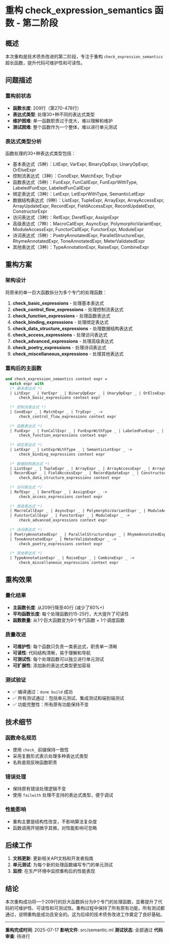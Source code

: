 # 重构 check_expression_semantics 函数 - 第二阶段

## 概述

本次重构是技术债务改进的第二阶段，专注于重构 `check_expression_semantics` 超长函数，提升代码可维护性和可读性。

## 问题描述

### 重构前状态
- **函数长度**: 209行（第270-478行）
- **表达式类型**: 处理30+种不同的表达式类型
- **维护困难**: 单一函数职责过于庞大，难以理解和维护
- **测试困难**: 整个函数作为一个整体，难以进行单元测试

### 表达式类型分析
函数处理的30+种表达式类型包括：
- 基本表达式（5种）：LitExpr, VarExpr, BinaryOpExpr, UnaryOpExpr, OrElseExpr
- 控制流表达式（3种）：CondExpr, MatchExpr, TryExpr
- 函数表达式（5种）：FunExpr, FunCallExpr, FunExprWithType, LabeledFunExpr, LabeledFunCallExpr
- 绑定表达式（3种）：LetExpr, LetExprWithType, SemanticLetExpr
- 数据结构表达式（9种）：ListExpr, TupleExpr, ArrayExpr, ArrayAccessExpr, ArrayUpdateExpr, RecordExpr, FieldAccessExpr, RecordUpdateExpr, ConstructorExpr
- 访问表达式（3种）：RefExpr, DerefExpr, AssignExpr
- 高级表达式（7种）：MacroCallExpr, AsyncExpr, PolymorphicVariantExpr, ModuleAccessExpr, FunctorCallExpr, FunctorExpr, ModuleExpr
- 诗词表达式（5种）：PoetryAnnotatedExpr, ParallelStructureExpr, RhymeAnnotatedExpr, ToneAnnotatedExpr, MeterValidatedExpr
- 其他表达式（3种）：TypeAnnotationExpr, RaiseExpr, CombineExpr

## 重构方案

### 架构设计
将原来的单一巨大函数拆分为多个专门的处理函数：

1. **check_basic_expressions** - 处理基本表达式
2. **check_control_flow_expressions** - 处理控制流表达式
3. **check_function_expressions** - 处理函数表达式
4. **check_binding_expressions** - 处理绑定表达式
5. **check_data_structure_expressions** - 处理数据结构表达式
6. **check_access_expressions** - 处理访问表达式
7. **check_advanced_expressions** - 处理高级表达式
8. **check_poetry_expressions** - 处理诗词表达式
9. **check_miscellaneous_expressions** - 处理其他表达式

### 重构后的主函数
```ocaml
and check_expression_semantics context expr =
  match expr with
  (* 基本表达式 *)
  | LitExpr _ | VarExpr _ | BinaryOpExpr _ | UnaryOpExpr _ | OrElseExpr _ ->
      check_basic_expressions context expr
  
  (* 控制流表达式 *)
  | CondExpr _ | MatchExpr _ | TryExpr _ ->
      check_control_flow_expressions context expr
  
  (* 函数表达式 *)
  | FunExpr _ | FunCallExpr _ | FunExprWithType _ | LabeledFunExpr _ | LabeledFunCallExpr _ ->
      check_function_expressions context expr
  
  (* 绑定表达式 *)
  | LetExpr _ | LetExprWithType _ | SemanticLetExpr _ ->
      check_binding_expressions context expr
  
  (* 数据结构表达式 *)
  | ListExpr _ | TupleExpr _ | ArrayExpr _ | ArrayAccessExpr _ | ArrayUpdateExpr _ 
  | RecordExpr _ | FieldAccessExpr _ | RecordUpdateExpr _ | ConstructorExpr _ ->
      check_data_structure_expressions context expr
  
  (* 访问表达式 *)
  | RefExpr _ | DerefExpr _ | AssignExpr _ ->
      check_access_expressions context expr
  
  (* 高级表达式 *)
  | MacroCallExpr _ | AsyncExpr _ | PolymorphicVariantExpr _ | ModuleAccessExpr _ 
  | FunctorCallExpr _ | FunctorExpr _ | ModuleExpr _ ->
      check_advanced_expressions context expr
  
  (* 诗词表达式 *)
  | PoetryAnnotatedExpr _ | ParallelStructureExpr _ | RhymeAnnotatedExpr _ 
  | ToneAnnotatedExpr _ | MeterValidatedExpr _ ->
      check_poetry_expressions context expr
  
  (* 其他表达式 *)
  | TypeAnnotationExpr _ | RaiseExpr _ | CombineExpr _ ->
      check_miscellaneous_expressions context expr
```

## 重构效果

### 量化结果
- **主函数长度**: 从209行降至40行 (减少了80%+)
- **平均函数长度**: 每个处理函数约15-25行，大大提升了可读性
- **函数数量**: 从1个巨大函数变为9个专门函数 + 1个调度函数

### 质量改进
- **可维护性**: 每个函数只负责一类表达式，职责单一清晰
- **可读性**: 代码结构清晰，易于理解和导航
- **可测试性**: 每个处理函数可以独立进行单元测试
- **可扩展性**: 添加新的表达式类型更加容易

### 测试验证
- ✅ 编译通过：`dune build` 成功
- ✅ 所有测试通过：包括单元测试、集成测试和端到端测试
- ✅ 功能完整性：所有原有功能保持不变

## 技术细节

### 函数命名规范
- 使用 `check_` 前缀保持一致性
- 采用复数形式表示处理多种表达式类型
- 名称直观反映函数职责

### 错误处理
- 保持原有错误处理逻辑不变
- 使用 `failwith` 处理不支持的表达式类型，便于调试

### 性能影响
- 重构主要是结构性改变，不影响算法复杂度
- 函数调用开销微乎其微，对性能影响可忽略

## 后续工作

1. **文档更新**: 更新相关API文档和开发者指南
2. **单元测试**: 为每个新的处理函数编写专门的单元测试
3. **监控**: 在生产环境中监控重构后的性能表现

## 结论

本次重构成功将一个209行的巨大函数拆分为9个专门的处理函数，显著提升了代码的可维护性、可读性和可测试性。重构过程中保持了所有原有功能，所有测试都通过，说明重构是成功且安全的。这为后续的技术债务改进工作奠定了良好基础。

---

**重构完成时间**: 2025-07-17
**影响文件**: src/semantic.ml
**测试状态**: 全部通过
**代码审查**: 待进行